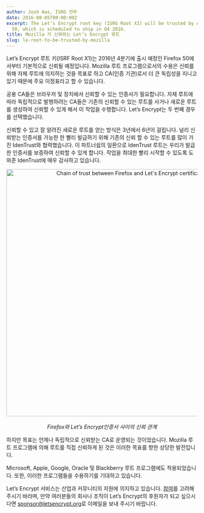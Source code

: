 ```yaml
---
author: Josh Aas, ISRG 전무
date: 2016-08-05T00:00:00Z
excerpt: The Let’s Encrypt root key (ISRG Root X1) will be trusted by default in Firefox
  50, which is scheduled to ship in Q4 2016.
title: Mozilla 가 신뢰하는 Let’s Encrypt 루트
slug: le-root-to-be-trusted-by-mozilla
---
```


Let’s Encrypt 루트 키(ISRF Root X1)는 2016년 4분기에 출시 예정인 Firefox 50에서부터 기본적으로 신뢰될 예정입니다. Mozilla 루트 프로그램으로서의 수용은 신뢰를 위해 자체 루트에 의지하는 것을 목표로 하고 CA(인증 기관)로서 더 큰 독립성을 지니고 있기 때문에 주요 이정표라고 할 수 있습니다.

공용 CA들은 브라우저 및 장치에서 신뢰할 수 있는 인증서가 필요합니다.
자체 루트에 따라 독립적으로 발행하려는 CA들은 기존의 신뢰할 수 있는 루트를 사거나 새로운 루트를 생성하여 신뢰할 수 있게 해서 이 작업을 수행합니다. Let’s Encrypt는 두 번째 경우를 선택했습니다.

신뢰할 수 있고 잘 알려진 새로운 루트를 얻는 방식은 3년에서 6년이 걸립니다. 널리 신뢰받는 인증서를 가능한 한 빨리 발급하기 위해 기존의 신뢰 할 수 있는 루트를 많이 가진 IdenTrust와 협력했습니다. 이 파트너쉽의 일환으로 IdenTrust 루트는 우리가 발급한 인증서를 보증하여 신뢰할 수 있게 합니다. 작업을 최대한 빨리 시작할 수 있도록 도와준 IdenTrust에 매우 감사하고 있습니다.

<center><p><img src="/images/le-firefox-chain-of-trust.png" alt="Chain of trust between Firefox and Let's Encrypt certificates." style="width: 650px; margin-bottom: 17px;"/><br><em>Firefox와 Let’s Encrypt인증서 사이의 신뢰 관계</em></p></center>

하지만 목표는 언제나 독립적으로 신뢰받는 CA로 운영되는 것이었습니다. Mozilla 루트 프로그램에 의해 루트를 직접 신뢰하게 된 것은 이러한 목표를 향한 상당한 발전입니다.

Microsoft, Apple, Google, Oracle 및 Blackberry 루트 프로그램에도 적용되었습니다. 또한, 이러한 프로그램들을 수용하기를 기대하고 있습니다.

Let’s Encrypt 서비스는 산업과 커뮤니티의 지원에 의지하고 있습니다. [참여](https://letsencrypt.org/getinvolved/)를 고려해 주시기 바라며, 만약 여러분들의 회사나 조직이 Let’s Encrypt의 후원자가 되고 싶으시다면 [sponsor@letsencrypt.org](mailto:sponsor@letsencrypt.org)로 이메일을 보내 주시기 바랍니다.
